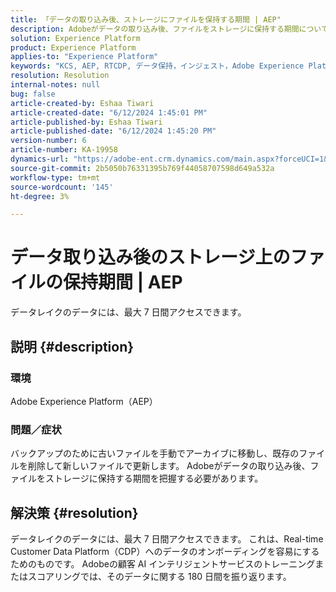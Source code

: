 ```yaml
---
title: 「データの取り込み後、ストレージにファイルを保持する期間 | AEP"
description: Adobeがデータの取り込み後、ファイルをストレージに保持する期間について説明します。
solution: Experience Platform
product: Experience Platform
applies-to: "Experience Platform"
keywords: "KCS, AEP, RTCDP, データ保持，インジェスト，Adobe Experience Platform, Experience Platform, データレイク"
resolution: Resolution
internal-notes: null
bug: false
article-created-by: Eshaa Tiwari
article-created-date: "6/12/2024 1:45:01 PM"
article-published-by: Eshaa Tiwari
article-published-date: "6/12/2024 1:45:20 PM"
version-number: 6
article-number: KA-19958
dynamics-url: "https://adobe-ent.crm.dynamics.com/main.aspx?forceUCI=1&pagetype=entityrecord&etn=knowledgearticle&id=9c5b47f2-c128-ef11-840a-6045bd029b18"
source-git-commit: 2b5050b76331395b769f44058707598d649a532a
workflow-type: tm+mt
source-wordcount: '145'
ht-degree: 3%

---
```


# データ取り込み後のストレージ上のファイルの保持期間 | AEP


データレイクのデータには、最大 7 日間アクセスできます。

## 説明 {#description}


### <b>環境</b>

Adobe Experience Platform（AEP）

### <b>問題／症状</b>

バックアップのために古いファイルを手動でアーカイブに移動し、既存のファイルを削除して新しいファイルで更新します。 Adobeがデータの取り込み後、ファイルをストレージに保持する期間を把握する必要があります。




## 解決策 {#resolution}


データレイクのデータには、最大 7 日間アクセスできます。 これは、Real-time Customer Data Platform（CDP）へのデータのオンボーディングを容易にするためのものです。 Adobeの顧客 AI インテリジェントサービスのトレーニングまたはスコアリングでは、そのデータに関する 180 日間を振り返ります。
